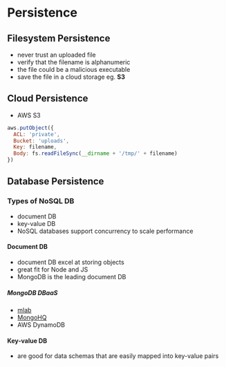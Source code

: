 # Persistence

## Filesystem Persistence

- never trust an uploaded file
- verify that the filename is alphanumeric
- the file could be a malicious executable
- save the file in a cloud storage eg. **S3**

## Cloud Persistence

- AWS S3

```js
aws.putObject({
  ACL: 'private',
  Bucket: 'uploads',
  Key: filename,
  Body: fs.readFileSync(__dirname + '/tmp/' + filename)
})
```

## Database Persistence

### Types of NoSQL DB

- document DB
- key-value DB
- NoSQL databases support concurrency to scale performance

#### Document DB

- document DB excel at storing objects 
- great fit for Node and JS
- MongoDB is the leading document DB

##### MongoDB DBaaS

- [mlab](www.mlab.com)
- [MongoHQ](https://www.compose.com/mongodb)
- AWS DynamoDB


#### Key-value DB

- are good for data schemas that are easily mapped into key-value pairs
